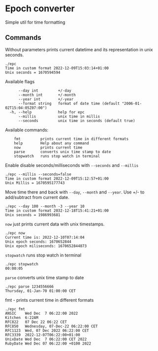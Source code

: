 # Epoch converter
Simple util for time formatting

## Commands

Without parameters prints current datetime and its 
representation in unix seconds.

```shell
./epc
Time in custom format 2022-12-09T15:03:14+01:00
Unix seconds = 1670594594
```

Available flags

```shell
      --day int         +/-day
      --month int       +/-month
      --year int        +/-year
      --format string   format of date time (default "2006-01-02T15:04:05Z07:00")
  -h, --help            help for epc
      --millis          unix time in millis
      --seconds         unix time in seconds (default true)
```

Available commands:
    
```shell
    fmt         prints current time in different formats
    help        Help about any command
    now         prints current time
    parse       converts unix time stamp to date
    stopwatch   runs stop watch in terminal
  ```

Enable disable seconds/milliseconds with
`--seconds` and `--millis`

```shell
./epc --millis --seconds=false
Time in custom format 2022-12-09T15:12:57+01:00
Unix Millis = 1670595177743 
```

Move time there and back with `--day`, `--month` and
`--year`. Use +/- to add/subtract from current date.

```shell
./epc --day 100 --month -3 --year 10                                                           
Time in custom format 2032-12-18T15:41:21+01:00
Unix seconds = 1986993681 
```

`now` just prints current data with unix timestamps.

```shell
./epc now
Current time is: 2022-12-10T07:14:04 
Unix epoch seconds: 1670652844 
Unix epoch miliseconds: 1670652844873 
```

`stopwatch` runs stop watch in terminal
```shell
./epc stopwatch 
00:00:05
```

`parse` converts unix time stamp to date
```shell
./epc parse 1234556666 
Thursday, 01-Jan-70 01:00:00 CET 
```

fmt - prints current time in different formats

```shell
./epc fmt
ANSIC    Wed Dec  7 06:22:00 2022 
Kitchen  6:22AM 
RFC822   07 Dec 22 06:22 CET 
RFC850   Wednesday, 07-Dec-22 06:22:00 CET 
RFC1123  Wed, 07 Dec 2022 06:22:00 CET 
RFC3339  2022-12-07T06:22:00+01:00 
UnixDate Wed Dec  7 06:22:00 CET 2022 
RubyDate Wed Dec 07 06:22:00 +0100 2022 
```

